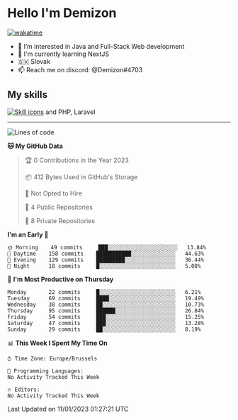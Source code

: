 # Hello I'm Demizon
[![wakatime](https://wakatime.com/badge/user/6ad1949f-d6d7-44f9-9eee-c35e54cc499b.svg)](https://wakatime.com/@6ad1949f-d6d7-44f9-9eee-c35e54cc499b)
- 👀 I’m interested in Java and Full-Stack Web development
- 🌱 I'm currently learning NextJS
- 🇸🇰 Slovak
- 📫 Reach me on discord: @Demizon#4703

## My skills
[![Skill icons](https://skillicons.dev/icons?i=java,js,ts,html,css,react,py,git,docker,linux,mysql,mongo&theme=dark)](https://github.com/Demizon3433) and PHP, Laravel

---

<!--START_SECTION:waka-->
![Lines of code](https://img.shields.io/badge/From%20Hello%20World%20I%27ve%20Written-44%20Thousand%20lines%20of%20code-blue)

**🐱 My GitHub Data** 

> 🏆 0 Contributions in the Year 2023
 > 
> 📦 412 Bytes Used in GitHub's Storage 
 > 
> 🚫 Not Opted to Hire
 > 
> 📜 4 Public Repositories 
 > 
> 🔑 8 Private Repositories  
 > 
**I'm an Early 🐤** 

```text
🌞 Morning    49 commits     ███░░░░░░░░░░░░░░░░░░░░░░   13.84% 
🌆 Daytime    158 commits    ███████████░░░░░░░░░░░░░░   44.63% 
🌃 Evening    129 commits    █████████░░░░░░░░░░░░░░░░   36.44% 
🌙 Night      18 commits     █░░░░░░░░░░░░░░░░░░░░░░░░   5.08%

```
📅 **I'm Most Productive on Thursday** 

```text
Monday       22 commits     █░░░░░░░░░░░░░░░░░░░░░░░░   6.21% 
Tuesday      69 commits     ████░░░░░░░░░░░░░░░░░░░░░   19.49% 
Wednesday    38 commits     ██░░░░░░░░░░░░░░░░░░░░░░░   10.73% 
Thursday     95 commits     ██████░░░░░░░░░░░░░░░░░░░   26.84% 
Friday       54 commits     ███░░░░░░░░░░░░░░░░░░░░░░   15.25% 
Saturday     47 commits     ███░░░░░░░░░░░░░░░░░░░░░░   13.28% 
Sunday       29 commits     ██░░░░░░░░░░░░░░░░░░░░░░░   8.19%

```


📊 **This Week I Spent My Time On** 

```text
⌚︎ Time Zone: Europe/Brussels

💬 Programming Languages: 
No Activity Tracked This Week

🔥 Editors: 
No Activity Tracked This Week

```


 Last Updated on 11/01/2023 01:27:21 UTC
<!--END_SECTION:waka-->
